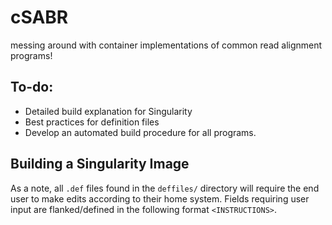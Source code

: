 # cSABR
messing around with container implementations of common read alignment programs!

## To-do:

- Detailed build explanation for Singularity
- Best practices for definition files
- Develop an automated build procedure for all programs.

## Building a Singularity Image

As a note, all `.def` files found in the `deffiles/` directory will require the end user to make edits according to their home system. Fields requiring user input are flanked/defined in the following format `<INSTRUCTIONS>`.
